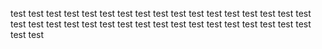 test test test test test test test test test test test test test test test test test test test test test test test test test test test test test test test test test test test test 
